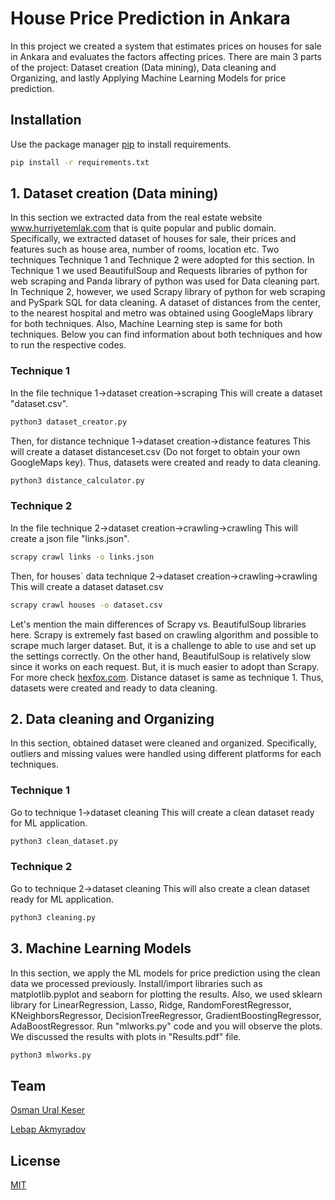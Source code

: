 


# House Price Prediction in Ankara
In this project we created a system that estimates prices on houses for sale in Ankara and evaluates the factors affecting prices. There are main 3 parts of the project:
Dataset creation (Data mining), Data cleaning and Organizing, and lastly Applying Machine Learning Models for price prediction.

## Installation

Use the package manager [pip](https://pip.pypa.io/en/stable/) to install requirements.

```bash
pip install -r requirements.txt
```

## 1. Dataset creation (Data mining)
In this section we extracted data from the real estate website www.hurriyetemlak.com that is quite popular and public domain. Specifically, we extracted dataset of houses for sale, their prices and features such as house area, number of rooms, location etc. 
Two techniques Technique 1 and Technique 2 were adopted for this section. In Technique 1 we used BeautifulSoup and Requests libraries of python for web scraping and Panda library of python was used for Data cleaning part. In Technique 2, however, we used Scrapy library of python for web scraping and PySpark SQL for data cleaning. A dataset of distances from the center, to the nearest hospital and metro was obtained using GoogleMaps library for both techniques. Also, Machine Learning step is same for both techniques. Below you can find information about both techniques and how to run the respective codes. 

### Technique 1
In the file technique 1->dataset creation->scraping This will create a dataset "dataset.csv". 
```bash
python3 dataset_creator.py
``` 

Then, for distance technique 1->dataset creation->distance features This will create a dataset distanceset.csv (Do not forget to obtain your own GoogleMaps key). Thus, datasets were created and ready to data cleaning.
```bash
python3 distance_calculator.py
```


### Technique 2
In the file technique 2->dataset creation->crawling->crawling This will create a json file "links.json".
```bash
scrapy crawl links -o links.json
```
Then, for houses` data technique 2->dataset creation->crawling->crawling This will create a dataset dataset.csv
```bash
scrapy crawl houses -o dataset.csv
```
Let's mention the main differences of Scrapy vs. BeautifulSoup libraries here. 
Scrapy is extremely fast based on crawling algorithm and possible to scrape much larger dataset. But, it is a challenge to able to use and set up the settings correctly. On the other hand, BeautifulSoup is relatively slow since it works on each request. But, it is much easier to adopt than Scrapy. For more check [hexfox.com](https://bit.ly/3pWbTXy).
Distance dataset is same as technique 1. Thus, datasets were created and ready to data cleaning.

## 2. Data cleaning and Organizing
In this section, obtained dataset were cleaned and organized. Specifically, outliers and missing values were handled using different platforms for each techniques. 

### Technique 1
Go to technique 1->dataset cleaning This will create a clean dataset ready for ML application. 
```bash
python3 clean_dataset.py
```

### Technique 2
Go to technique 2->dataset cleaning This will also create a clean dataset ready for ML application. 
```bash
python3 cleaning.py
```
## 3. Machine Learning Models
In this section, we apply the ML models for price prediction using the clean data we processed previously. Install/import libraries such as matplotlib.pyplot and seaborn for plotting the results. Also, we used sklearn library for LinearRegression, Lasso, Ridge, RandomForestRegressor, KNeighborsRegressor, DecisionTreeRegressor, GradientBoostingRegressor, AdaBoostRegressor. Run "mlworks.py" code and you will observe the plots. We discussed the results with plots in "Results.pdf" file.
```bash
python3 mlworks.py
```

## Team

[Osman Ural Keser](https://github.com/uralkeser)

[Lebap Akmyradov](https://github.com/lebapakmyradow)

## License
[MIT](https://choosealicense.com/licenses/mit/)
